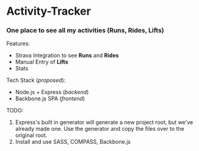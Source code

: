 Activity-Tracker
================

### One place to see all my activities (Runs, Rides, Lifts)

Features:
* Strava Integration to see __Runs__ and __Rides__
* Manual Entry of __Lifts__
* Stats

Tech Stack (_proposed_):
* Node.js + Express (_backend_)
* Backbone.js SPA (_frontend_)

TODO:
1. Express's built in generator will generate a new project root, but we've already made one.
Use the generator and copy the files over to the original root.
2. Install and use SASS, COMPASS, Backbone.js
